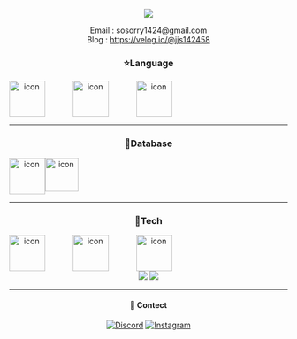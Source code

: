 
<p align="center">
<img src="https://capsule-render.vercel.app/api?&type=waving&color=timeAuto&height=10&section=header&text=Jaesung's%20Hub&fontSize=50&animation=fadeIn&fontAlignY=45" />
 </p>


<div align='center'> Email : sosorry1424@gmail.com</div>
<div align='center'> Blog : <a href="https://velog.io/@jjs142458">https://velog.io/@jjs142458</a></div>




<h3 align="center" >⭐️Language</h3>
<div align="center">
<div style="display: flex;"><img src="https://techstack-generator.vercel.app/java-icon.svg" alt="icon" width="65" style="width: 65px; height: 65px; margin-right: 50px; margin-bottom: 0px;" /><img src="https://techstack-generator.vercel.app/python-icon.svg" alt="icon" width="65" style="width: 65px; height: 65px; margin-right: 50px; margin-bottom: 0px;" /><img src="https://techstack-generator.vercel.app/js-icon.svg" alt="icon" width="65" style="width: 65px; height: 65px; margin-right: 0px; margin-bottom: 0px;" /></div>
</div>
<hr/>
<h3 align="center">🌭Database</h3>
<div align="center">
<div style="display: flex;"><img alt= "icon" wide="65" height="65" src ="https://techstack-generator.vercel.app/mysql-icon.svg">
<img alt= "icon" wide="60" height="60" src ="https://upload.wikimedia.org/wikipedia/commons/thumb/f/f9/Antu_mongodb.svg/512px-Antu_mongodb.svg.png?20160706123547"></div>
</div>
<hr/>
<h3 align="center">🤖Tech</h3>
<div align="center">
<div style="display: flex;"><img src="https://techstack-generator.vercel.app/docker-icon.svg" alt="icon" width="65" style="width: 65px; height: 65px; margin-right: 50px; margin-bottom: 0px;" /><img src="https://techstack-generator.vercel.app/aws-icon.svg" alt="icon" width="65" style="width: 65px; height: 65px; margin-right: 50px; margin-bottom: 0px;" /><img src="https://techstack-generator.vercel.app/restapi-icon.svg" alt="icon" width="65" style="width: 65px; height: 65px; margin-right: 50px; margin-bottom: 0px;" /></div>
 <img src="https://img.shields.io/badge/spring-%236DB33F.svg?style=for-the-badge&logo=spring&logoColor=white">
 <img src="https://img.shields.io/badge/FastAPI-005571?style=for-the-badge&logo=fastapi">
 <hr/>
 
 #### 📱 Contect
[![Discord](https://img.shields.io/badge/Discord-%237289DA.svg?style=for-the-badge&logo=discord&logoColor=white)](https://discord.gg/정재성#2076)
[![Instagram](https://img.shields.io/badge/Instagram-e4405f?style=for-the-badge&logo=instagram&logoColor=white)](https://www.instagram.com/so_sorry1424/)
</div>
</div>





